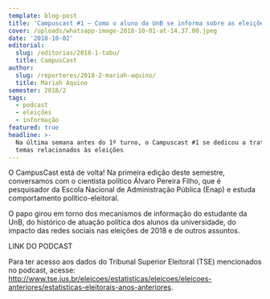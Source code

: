 ```yaml
---
template: blog-post
title: 'Campuscast #1 – Como o aluno da UnB se informa sobre as eleições?'
cover: /uploads/whatsapp-image-2018-10-01-at-14.37.00.jpeg
date: '2018-10-02'
editorial:
  slug: /editorias/2018-1-tabu/
  title: CampusCast
author:
  slug: /reporteres/2018-2-mariah-aquino/
  title: Mariah Aquino
semester: 2018/2
tags:
  - podcast
  - eleições
  - informação
featured: true
headline: >-
  Na última semana antes do 1º turno, o Campuscast #1 se dedicou a tratar de
  temas relacionados às eleições
---
```

O CampusCast está de volta! Na primeira edição deste semestre, conversamos com o cientista político Álvaro Pereira Filho, que é pesquisador da Escola Nacional de Administração Pública (Enap) e estuda comportamento político-eleitoral. 

O papo girou em torno dos mecanismos de informação do estudante da UnB, do histórico de atuação política dos alunos da universidade, do impacto das redes sociais nas eleições de 2018 e de outros assuntos.

LINK DO PODCAST

Para ter acesso aos dados do Tribunal Superior Eleitoral (TSE) mencionados no podcast, acesse: http://www.tse.jus.br/eleicoes/estatisticas/eleicoes/eleicoes-anteriores/estatisticas-eleitorais-anos-anteriores.
